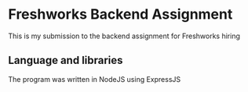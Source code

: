 # Freshworks Backend Assignment
This is my submission to the backend assignment for Freshworks hiring

## Language and libraries
The program was written in NodeJS using ExpressJS

